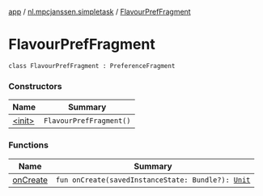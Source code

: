 [app](../../index.md) / [nl.mpcjanssen.simpletask](../index.md) / [FlavourPrefFragment](.)

# FlavourPrefFragment

`class FlavourPrefFragment : PreferenceFragment`

### Constructors

| Name | Summary |
|---|---|
| [&lt;init&gt;](-init-.md) | `FlavourPrefFragment()` |

### Functions

| Name | Summary |
|---|---|
| [onCreate](on-create.md) | `fun onCreate(savedInstanceState: Bundle?): `[`Unit`](https://kotlinlang.org/api/latest/jvm/stdlib/kotlin/-unit/index.html) |
